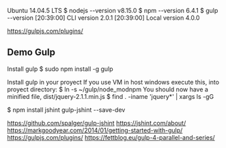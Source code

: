 Ubuntu 14.04.5 LTS
$ nodejs --version
v8.15.0
$ npm --version
6.4.1
$ gulp --version
[20:39:00] CLI version 2.0.1
[20:39:00] Local version 4.0.0

https://gulpjs.com/plugins/

## Demo Gulp
Install gulp
$ sudo npm install -g gulp


Install gulp in your proyect
If you use VM in host windows execute this, into proyect directory:
	$ ln -s ~/gulp/node_modnpm
You should now have a minified file, dist/jquery-2.1.1.min.js
$ find . -iname 'jquery*' | xargs ls -gG

$ npm install jshint gulp-jshint --save-dev

https://github.com/spalger/gulp-jshint
https://jshint.com/about/
https://markgoodyear.com/2014/01/getting-started-with-gulp/
https://gulpjs.com/plugins/
https://fettblog.eu/gulp-4-parallel-and-series/


